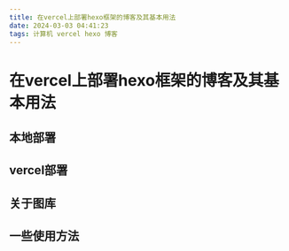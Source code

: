 ```yaml
---
title: 在vercel上部署hexo框架的博客及其基本用法
date: 2024-03-03 04:41:23
tags: 计算机 vercel hexo 博客
---
```

# 在vercel上部署hexo框架的博客及其基本用法

## 本地部署

## vercel部署

## 关于图库

## 一些使用方法
